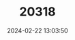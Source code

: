 ---
title: "20318"
category: "Solegnathus spinosissimus"
draft: false
date: 2024-02-22 13:03:50
languages:
  English: ["Australian Spiny Pipehorse", "Banded Pipehorse", "Spiny Pipehorse", "Spiny Seadragon"]
  Chinese: ["棘刀海龍", "棘刀海龙"]
---